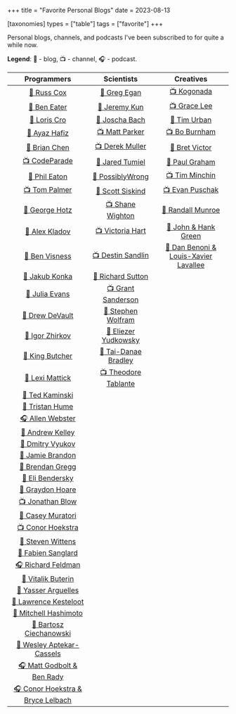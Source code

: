 +++
title = "Favorite Personal Blogs"
date = 2023-08-13

[taxonomies]
types = ["table"]
tags = ["favorite"]
+++

Personal blogs, channels, and podcasts I've been subscribed to for quite a while now.

<!-- more -->

**Legend**: 💭 - blog, 📺 - channel, 🎧 - podcast.

|                              Programmers                              |                               Scientists                               |                           Creatives                            |
|:---------------------------------------------------------------------:|:----------------------------------------------------------------------:|:--------------------------------------------------------------:|
|               [💭 Russ Cox](https://research.swtch.com)               |   [💭 Greg Egan](https://www.gregegan.net/BIBLIOGRAPHY/Online.html)    |          [📺 Kogonada](https://kogonada.com/archive)           |
|           [💭 Ben Eater](https://www.youtube.com/@BenEater)           |                 [💭 Jeremy Kun](https://jeremykun.com)                 | [📺 Grace Lee](https://www.youtube.com/@WhatsSoGreatAboutThat) |
|               [💭 Loris Cro](https://kristoff.it/blog/)               |                    [💭 Joscha Bach](http://bach.ai)                    |        [💭 Tim Urban](https://waitbutwhy.com/archive/)         |
|                [💭 Ayaz Hafiz](https://ayazhafiz.com)                 |        [📺 Matt Parker](https://www.youtube.com/@standupmaths)         |      [📺 Bo Burnham](https://www.youtube.com/@boburnham)       |
|              [💭 Brian Chen](https://blog.vero.site/all)              |         [📺 Derek Muller](https://www.youtube.com/@veritasium)         |            [💭 Bret Victor](http://worrydream.com)             |
|         [📺 CodeParade](https://www.youtube.com/@CodeParade)          |         [💭 Jared Tumiel](https://jaredtumiel.github.io/blog/)         |     [💭 Paul Graham](http://paulgraham.com/articles.html)      |
|             [💭 Phil Eaton](https://notes.eatonphil.com)              |        [💭 PossiblyWrong](https://possiblywrong.wordpress.com)         |     [📺 Tim Minchin](https://www.youtube.com/@TimMinchin)      |
|         [📺 Tom Palmer](https://www.youtube.com/@contextfree)         |        [💭 Scott Siskind](https://astralcodexten.substack.com)         |    [📺 Evan Puschak](https://www.youtube.com/@Nerdwriter1)     |
|           [💭 George Hotz](https://geohot.github.io/blog/)            |       [📺 Shane Wighton](https://www.youtube.com/@StuffMadeHere)       |         [💭 Randall Munroe](https://xkcd.com/archive/)         |
|              [💭 Alex Kladov](https://matklad.github.io)              |           [📺 Victoria Hart](https://www.youtube.com/Vihart)           |       [💭 John & Hank Green](https://nerdfighteria.com/)       |
|                [💭 Ben Visness](https://bvisness.me/)                 |     [📺 Destin Sandlin](https://www.youtube.com/@smartereveryday)      | [💭 Dan Benoni & Louis-Xavier Lavallee](https://growth.design) |
|              [💭 Jakub Konka](http://www.jakubkonka.com)              |          [💭 Richard Sutton](http://www.incompleteideas.net)           |                                                                |
|                   [💭 Julia Evans](https://jvns.ca)                   |       [📺 Grant Sanderson](https://www.youtube.com/@3blue1brown)       |                                                                |
|              [💭 Drew DeVault](https://drewdevault.com)               | [💭 Stephen Wolfram](https://writings.stephenwolfram.com/all-by-date/) |                                                                |
|           [💭 Igor Zhirkov](https://rubber-duck-typing.com)           |       [💭 Eliezer Yudkowsky](https://www.yudkowsky.net/sitemap/)       |                                                                |
|                 [💭 King Butcher](https://kprotty.me)                 |      [💭 Tai-Danae Bradley](https://www.math3ma.com/categories/)       |                                                                |
|            [💭 Lexi Mattick](https://kognise.dev/writing)             |    [📺 Theodore Tablante](https://www.youtube.com/@BranchEducation)    |                                                                |
|         [💭 Ted Kaminski](https://www.tedinski.com/archive/)          |                                                                        |                                                                |
|           [💭 Tristan Hume](https://thume.ca/archive.html)            |                                                                        |                                                                |
|         [🎧 Allen Webster](https://conversations.mr4th.com/)          |                                                                        |                                                                |
|             [💭 Andrew Kelley](https://andrewkelley.me/)              |                                                                        |                                                                |
|          [💭 Dmitry Vyukov](https://www.1024cores.net/home/)          |                                                                        |                                                                |
|        [💭 Jamie Brandon](https://www.scattered-thoughts.net)         |                                                                        |                                                                |
|        [💭 Brendan Gregg](https://www.brendangregg.com/blog/)         |                                                                        |                                                                |
|    [💭 Eli Bendersky](https://eli.thegreenplace.net/archives/all/)    |                                                                        |                                                                |
|          [💭 Graydon Hoare](https://graydon2.dreamwidth.org)          |                                                                        |                                                                |
|         [📺 Jonathan Blow](https://www.youtube.com/@jblow888)         |                                                                        |                                                                |
|         [💭 Casey Muratori](https://www.computerenhance.com/)         |                                                                        |                                                                |
|       [📺 Conor Hoekstra](https://www.youtube.com/@code_report)       |                                                                        |                                                                |
|                 [💭 Steven Wittens](https://acko.net)                 |                                                                        |                                                                |
|           [💭 Fabien Sanglard](https://fabiensanglard.net)            |                                                                        |                                                                |
|           [🎧 Richard Feldman](https://pod.link/1602572955)           |                                                                        |                                                                |
|               [💭 Vitalik Buterin](https://vitalik.ca)                |                                                                        |                                                                |
|             [💭 Yasser Arguelles](https://yasserarg.com/)             |                                                                        |                                                                |
|      [💭 Lawrence Kesteloot](https://www.teamten.com/lawrence/)       |                                                                        |                                                                |
|        [💭 Mitchell Hashimoto](https://mitchellh.com/writing)         |                                                                        |                                                                |
|      [💭 Bartosz Ciechanowski](https://ciechanow.ski/archives/)       |                                                                        |                                                                |
|        [💭 Wesley Aptekar-Cassels](https://blog.wesleyac.com)         |                                                                        |                                                                |
| [🎧 Matt Godbolt & Ben Rady](https://www.twoscomplement.org/#podcast) |                                                                        |                                                                |
|   [🎧 Conor Hoekstra & Bryce Lelbach](https://adspthepodcast.com/)    |                                                                        |                                                                |
